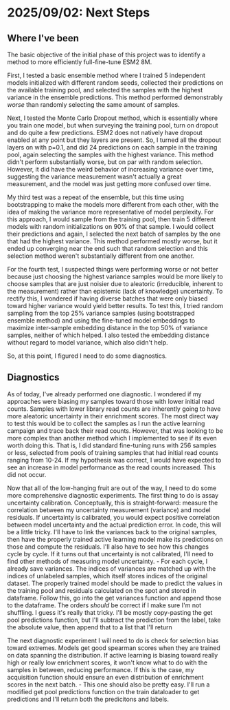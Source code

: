 # 2025/09/02: Next Steps

## Where I've been

The basic objective of the initial phase of this project was to identify a method to more efficiently full-fine-tune ESM2 8M. 

First, I tested a basic ensemble method where I trained 5 independent models initialized with different random seeds, collected their predictions on the available training pool, and selected the samples with the highest variance in the ensemble predictions. This method performed demonstrably *worse* than randomly selecting the same amount of samples.

Next, I tested the Monte Carlo Dropout method, which is essentially where you train one model, but when surveying the training pool, turn on dropout and do quite a few predictions. ESM2 does not natively have dropout enabled at any point but they layers are present. So, I turned all the dropout layers on with p=0.1, and did 24 predictions on each sample in the training pool, again selecting the samples with the highest variance. This method didn't perform substantially worse, but on par with random selection. However, it did have the weird behavior of increasing variance over time, suggesting the variance measurement wasn't actually a great measurement, and the model was just getting more confused over time.

My third test was a repeat of the ensemble, but this time using bootstrapping to make the models more different from each other, with the idea of making the variance more representative of model perplexity. For this approach, I would sample from the training pool, then train 5 different models with random initializations on 90% of that sample. I would collect their predictions and again, I selected the next batch of samples by the one that had the highest variance. This method performed mostly worse, but it ended up converging near the end such that random selection and this selection method weren't substantially different from one another. 

For the fourth test, I suspected things were performing worse or not better because just choosing the highest variance samples would be more likely to choose samples that are just noisier due to aleatoric (irreducible, inherent to the measurement) rather than epistemic (lack of knowledge) uncertainty. To rectify this, I wondered if having diverse batches that were only biased toward higher variance would yield better results. To test this, I tried random sampling from the top 25% variance samples (using bootstrapped ensemble method) and using the fine-tuned model embeddings to maximize inter-sample embedding distance in the top 50% of variance samples, neither of which helped. I also tested the embedding distance without regard to model variance, which also didn't help.

So, at this point, I figured I need to do some diagnostics. 

## Diagnostics

As of today, I've already performed one diagnostic. I wondered if my approaches were biasing my samples toward those with lower initial read counts. Samples with lower library read counts are inherently going to have more aleatoric uncertainty in their enrichment scores. The most direct way to test this would be to collect the samples as I run the active learning campaign and trace back their read counts. However, that was looking to be more complex than another method which I implemented to see if its even worth doing this. That is, I did standard fine-tuning runs with 256 samples or less, selected from pools of training samples that had initial read counts ranging from 10-24. If my hypothesis was correct, I would have expected to see an increase in model performance as the read counts increased. This did not occur.

Now that all of the low-hanging fruit are out of the way, I need to do some more comprehensive diagnostic experiments. The first thing to do is assay uncertainty calibration. Conceptually, this is straight-forward: measure the correlation between my uncertainty measurement (variance) and model residuals. If uncertainty is calibrated, you would expect positive correlation between model uncertainty and the actual prediction error. In code, this will be a little tricky. I'll have to link the variances back to the original samples, then have the properly trained active learning model make its predictions on those and compute the residuals. I'll also have to see how this changes cycle by cycle. If it turns out that uncertainty is not calibrated, I'll need to find other methods of measuring model uncertainty.
    - For each cycle, I already save variances. The indices of variances are matched up with the indices of unlabeled samples, which itself stores indices of the original dataset. The properly trained model should be made to predict the values in the training pool and residuals calculated on the spot and stored in dataframe. Follow this, go into the get variances function and append those to the dataframe. The orders *should* be correct if I make sure I'm not shuffling. I guess it's really that tricky. I'll be mostly copy-pasting the get pool predictions function, but I'll subtract the prediction from the label, take the absolute value, then append that to a list that I'll return

The next diagnostic experiment I will need to do is check for selection bias toward extremes. Models get good spearman scores when they are trained on data spanning the distribution. If active learning is biasing toward really high or really low enrichment scores, it won't know what to do with the samples in between, reducing performance. If this is the case, my acquisition function should ensure an even distribution of enrichment scores in the next batch.
    - This one should also be pretty easy. I'll run a modified get pool predictions function on the train dataloader to get predictions and I'll return both the predicitons and labels.